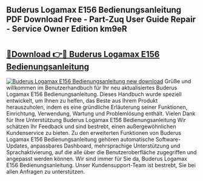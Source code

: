 ## Buderus Logamax E156 Bedienungsanleitung PDF Download Free - Part-Zuq User Guide Repair - Service Owner Edition km9eR

# <h2><a href="http://df22qz.blite.top/?on=Buderus+Logamax+E156+Bedienungsanleitung">🔗Download 👉🔴 Buderus Logamax E156 Bedienungsanleitung</a></h2>

[![Buderus Logamax E156 Bedienungsanleitung new download](https://i.imgur.com/lujVjoI.png)](http://df22qz.blite.top/?on=Buderus+Logamax+E156+Bedienungsanleitung)
Grüße und willkommen im Benutzerhandbuch für Ihr neu aktualisiertes Buderus Logamax E156 Bedienungsanleitung. Dieses Handbuch wurde speziell entwickelt, um Ihnen zu helfen, das Beste aus Ihrem Produkt herauszuholen, indem es eine gründliche Erläuterung seiner Funktionen, Einrichtung, Verwendung, Wartung und Problemlösung enthält. Vielen Dank für Ihre Unterstützung Buderus Logamax E156 Bedienungsanleitung Wir schätzen Ihr Feedback und sind bestrebt, einen außergewöhnlichen Kundenservice zu bieten. Zu den erweiterten Funktionen von Buderus Logamax E156 Bedienungsanleitung gehören automatische Software-Updates, anpassbares Dashboard, mehrsprachige Unterstützung und Sprachaktivierung, auf die alle über die Benutzeroberfläche zugegriffen und angepasst werden können. Wir sind immer für Sie da, Buderus Logamax E156 Bedienungsanleitung. Unser Kundensupport-Team ist bestrebt, Sie bei allen Anfragen zu unterstützen.
